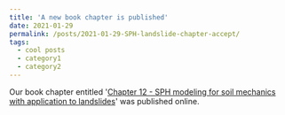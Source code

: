 ```yaml
---
title: 'A new book chapter is published'
date: 2021-01-29
permalink: /posts/2021-01-29-SPH-landslide-chapter-accept/
tags:
  - cool posts
  - category1
  - category2
---
```


Our book chapter entitled '[Chapter 12 - SPH modeling for soil mechanics with application to landslides](https://www.sciencedirect.com/science/article/pii/B9780128212059000046)' was published online.
